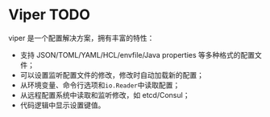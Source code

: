 # Viper TODO

viper 是一个配置解决方案，拥有丰富的特性：

- 支持 JSON/TOML/YAML/HCL/envfile/Java properties 等多种格式的配置文件；
- 可以设置监听配置文件的修改，修改时自动加载新的配置；
- 从环境变量、命令行选项和`io.Reader`中读取配置；
- 从远程配置系统中读取和监听修改，如 etcd/Consul；
- 代码逻辑中显示设置键值。
